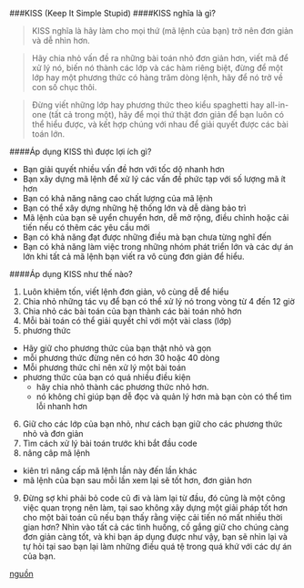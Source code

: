 ###KISS (Keep It Simple Stupid)
####KISS nghĩa là gì?
>KISS nghĩa là hãy làm cho mọi thứ (mã lệnh của bạn) trở nên đơn giản và dễ nhìn hơn.

>Hãy chia nhỏ vấn đề ra những bài toán nhỏ đơn giản hơn, viết mã để xử lý nó, biến nó thành các lớp và các hàm riêng biệt, đừng để một lớp hay một phương thức có hàng trăm dòng lệnh, hãy để nó trở về con số chục thôi.

>Đừng viết những lớp hay phương thức theo kiểu spaghetti hay all-in-one (tất cả trong một), hãy để mọi thứ thật đơn giản để bạn luôn có thể hiểu được, và kết hợp chúng với nhau để giải quyết được các bài toán lớn.
>

####Áp dụng KISS thì được lợi ích gì?
 - Bạn giải quyết nhiều vấn đề hơn với tốc dộ nhanh hơn                          
 - Bạn xây dựng mã lệnh để xử lý các vấn đề phức tạp với số lượng mã ít hơn
 - Bạn có khả năng nâng cao chất lượng của mã lệnh  
 - Bạn có thể xây dựng những hệ thống lớn và dễ dàng bảo trì 
 - Mã lệnh của bạn sẽ uyển chuyển hơn, dễ mở rộng, điều chỉnh hoặc cải tiến nếu có thêm các yêu cầu mới
 - Bạn có khả năng đạt được những điều mà bạn chưa từng nghĩ đến
 - Bạn có khả năng làm việc trong những nhóm phát triển lớn và các dự án lớn khi tất cả mã lệnh bạn viết ra vô cùng đơn giản để hiểu.

####Áp dụng KISS như thế nào? 

 1. Luôn khiêm tốn, viết lệnh đơn giản, vô cùng dễ để hiểu
 2. Chia nhỏ những tác vụ để bạn có thể xử lý nó trong vòng từ 4 đến 12 giờ
 3. Chia nhỏ các bài toán của bạn thành các bài toán nhỏ hơn
 4. Mỗi bài toán có thể giải quyết chỉ với một vài class (lớp)
 5. phương thức
  - Hãy giữ cho phương thức của bạn thật nhỏ và gọn
  - mỗi phương thức đừng nên có hơn 30 hoặc 40 dòng
  - Mỗi phương thức chỉ nên xử lý một bài toán
  - phương thức của bạn có quá nhiều điều kiện
    - hãy chia nhỏ thành các phương thức nhỏ hơn.              
    - nó không chỉ giúp bạn dễ đọc và quản lý hơn mà bạn còn có thể tìm lỗi nhanh hơn
 6. Giữ cho các lớp của bạn nhỏ, như cách bạn giữ cho các phương thức nhỏ và đơn giản
 7. Tìm cách xử lý bài toán trước khi bắt đầu code
 8. nâng câp mã lệnh
  - kiên trì nâng cấp mã lệnh lần này đến lần khác
  - mã lệnh của bạn sau mỗi lần xem lại sẽ tốt hơn, đơn giản hơn
 9. Đừng sợ khi phải bỏ code cũ đi và làm lại từ đầu, đó cũng là một công việc quan trọng nên làm, tại sao không xây dựng một giải pháp tốt hơn cho một bài toán cũ nếu bạn thấy rằng việc cải tiến nó mất nhiều thời gian hơn? Nhìn vào tất cả các tình huống, cố gắng giữ cho chúng càng đơn giản càng tốt, và khi bạn áp dụng được như vậy, bạn sẽ nhìn lại và tự hỏi tại sao bạn lại làm những điều quá tệ trong quá khứ với các dự án của bạn.

[nguồn][link_KISS]

[link_KISS]:(https://viblo.asia/p/nguyen-ly-kiss-trong-lap-trinh-gAm5yRzkKdb)

